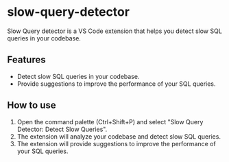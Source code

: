 # slow-query-detector

Slow Query detector is a VS Code extension that helps you detect slow SQL queries in your codebase.

## Features

- Detect slow SQL queries in your codebase.
- Provide suggestions to improve the performance of your SQL queries.

## How to use

1. Open the command palette (Ctrl+Shift+P) and select "Slow Query Detector: Detect Slow Queries".
2. The extension will analyze your codebase and detect slow SQL queries.
3. The extension will provide suggestions to improve the performance of your SQL queries.
